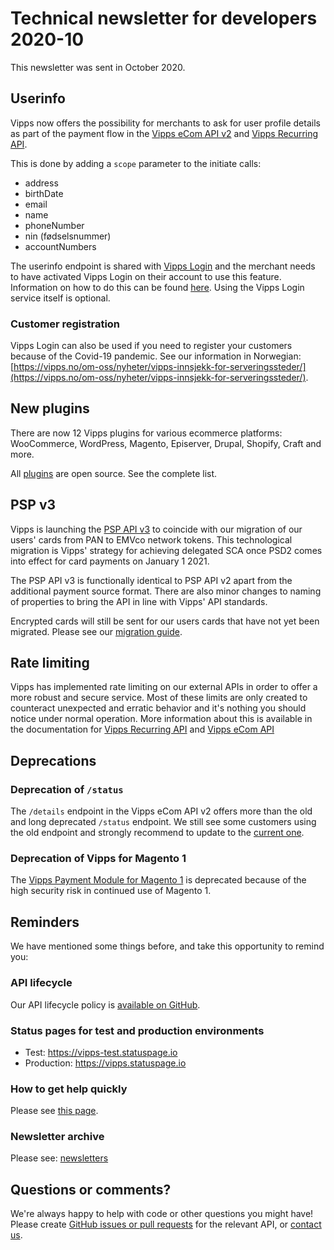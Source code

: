 <!-- START_METADATA
---
title: Technical newsletter for developers 2020-10
sidebar_label: 2020-10
sidebar_position: 77
pagination_next: null
pagination_prev: null
---
END_METADATA -->

# Technical newsletter for developers 2020-10

This newsletter was sent in October 2020.

## Userinfo

Vipps now offers the possibility for merchants to ask for user profile details as part of the payment flow in the
[Vipps eCom API v2](https://developer.vippsmobilepay.com/docs/APIs/ecom-api/vipps-ecom-api#userinfo)
and
[Vipps Recurring API](https://developer.vippsmobilepay.com/docs/APIs/recurring-api/vipps-recurring-api#userinfo).

This is done by adding a `scope` parameter to the initiate calls:

- address
- birthDate
- email
- name
- phoneNumber
- nin (fødselsnummer)
- accountNumbers

The userinfo endpoint is shared with
[Vipps Login](https://developer.vippsmobilepay.com/docs/APIs/login-api)
and the merchant needs to have
activated Vipps Login on their account to use this feature. Information on how
to do this can be found
[here](https://developer.vippsmobilepay.com/docs/APIs/login-api/vipps-login-api-faq#how-can-i-activate-and-set-up-vipps-login).
Using the Vipps Login service itself is optional.

### Customer registration

Vipps Login can also be used if you need to register your customers because of
the Covid-19 pandemic. See our information in Norwegian:
[https://vipps.no/om-oss/nyheter/vipps-innsjekk-for-serveringssteder/](https://vipps.no/om-oss/nyheter/vipps-innsjekk-for-serveringssteder/).

## New plugins

There are now 12 Vipps plugins for various ecommerce platforms:
WooCommerce, WordPress, Magento, Episerver, Drupal, Shopify, Craft and more.

All [plugins](https://developer.vippsmobilepay.com/docs/vipps-plugins) are open source. See the complete list.

## PSP v3

Vipps is launching the
[PSP API v3](https://developer.vippsmobilepay.com/docs/APIs/psp-api)
to coincide with our migration of our users' cards from PAN to EMVco network
tokens. This technological migration is Vipps' strategy for achieving delegated
SCA once PSD2 comes into effect for card payments on January 1 2021.

The PSP API v3 is functionally identical to PSP API v2 apart from the
additional payment source format. There are also minor changes to naming of
properties to bring the API in line with Vipps' API standards.

Encrypted cards will still be sent for our users cards that have not yet been
migrated. Please see our [migration guide](https://developer.vippsmobilepay.com/docs/APIs/psp-api/v2-deprecation).

## Rate limiting

Vipps has implemented rate limiting on our external APIs in order to offer a
more robust and secure service. Most of these limits are only created to
counteract unexpected and erratic behavior and it's nothing you should notice
under normal operation. More information about this is available in the
documentation for
[Vipps Recurring API](https://developer.vippsmobilepay.com/docs/APIs/recurring-api/vipps-recurring-api#rate-limiting)
and
[Vipps eCom API](https://developer.vippsmobilepay.com/docs/APIs/ecom-api/vipps-ecom-api#rate-limiting)

## Deprecations

### Deprecation of `/status`

The `/details` endpoint in the Vipps eCom API v2 offers more than the old
and long deprecated `/status` endpoint. We still see some customers using
the old endpoint and strongly recommend to update to the
[current one](https://developer.vippsmobilepay.com/docs/APIs/ecom-api/vipps-ecom-api#get-payment-details).

### Deprecation of Vipps for Magento 1

The
[Vipps Payment Module for Magento 1](https://github.com/vippsas/vipps-magento-v1/blob/master/README.md)
is deprecated because of the high security risk in continued use of Magento 1.

## Reminders

We have mentioned some things before, and take this opportunity to remind you:

### API lifecycle

Our API lifecycle policy is
[available on GitHub](../common-topics/api-lifecycle.md).

### Status pages for test and production environments

* Test: https://vipps-test.statuspage.io
* Production: https://vipps.statuspage.io

### How to get help quickly

Please see
[this page](https://developer.vippsmobilepay.com/docs/vipps-developers/contact).

### Newsletter archive

Please see: [newsletters](https://developer.vippsmobilepay.com/docs/vipps-developers/newsletters)

## Questions or comments?

We're always happy to help with code or other questions you might have!
Please create [GitHub issues or pull requests](https://github.com/vippsas)
for the relevant API,
or [contact us](https://developer.vippsmobilepay.com/docs/vipps-developers/contact).
